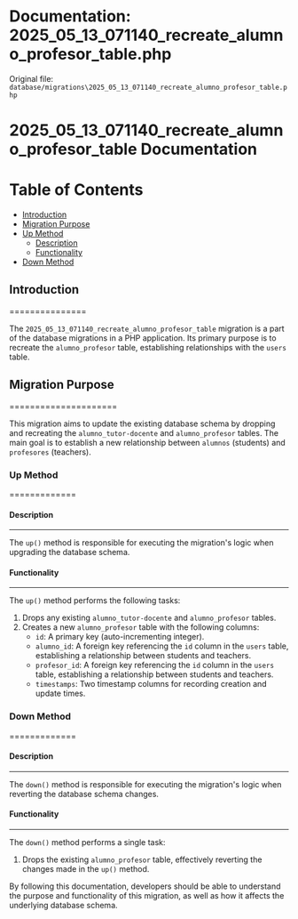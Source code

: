 # Documentation: 2025_05_13_071140_recreate_alumno_profesor_table.php

Original file: `database/migrations\2025_05_13_071140_recreate_alumno_profesor_table.php`

# 2025_05_13_071140_recreate_alumno_profesor_table Documentation

Table of Contents
=================

* [Introduction](#introduction)
* [Migration Purpose](#migration-purpose)
* [Up Method](#up-method)
	+ [Description](#description)
	+ [Functionality](#functionality)
* [Down Method](#down-method)

## Introduction
===============

The `2025_05_13_071140_recreate_alumno_profesor_table` migration is a part of the database migrations in a PHP application. Its primary purpose is to recreate the `alumno_profesor` table, establishing relationships with the `users` table.

## Migration Purpose
=====================

This migration aims to update the existing database schema by dropping and recreating the `alumno_tutor-docente` and `alumno_profesor` tables. The main goal is to establish a new relationship between `alumnos` (students) and `profesores` (teachers).

### Up Method
=============

#### Description
---------------

The `up()` method is responsible for executing the migration's logic when upgrading the database schema.

#### Functionality
-----------------

The `up()` method performs the following tasks:

1. Drops any existing `alumno_tutor-docente` and `alumno_profesor` tables.
2. Creates a new `alumno_profesor` table with the following columns:
	* `id`: A primary key (auto-incrementing integer).
	* `alumno_id`: A foreign key referencing the `id` column in the `users` table, establishing a relationship between students and teachers.
	* `profesor_id`: A foreign key referencing the `id` column in the `users` table, establishing a relationship between students and teachers.
	* `timestamps`: Two timestamp columns for recording creation and update times.

### Down Method
=============

#### Description
---------------

The `down()` method is responsible for executing the migration's logic when reverting the database schema changes.

#### Functionality
-----------------

The `down()` method performs a single task:

1. Drops the existing `alumno_profesor` table, effectively reverting the changes made in the `up()` method.

By following this documentation, developers should be able to understand the purpose and functionality of this migration, as well as how it affects the underlying database schema.